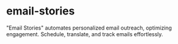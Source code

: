 # email-stories
"Email Stories" automates personalized email outreach, optimizing engagement. Schedule, translate, and track emails effortlessly.
